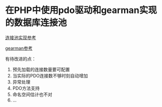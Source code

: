 # 在PHP中使用pdo驱动和gearman实现的数据库连接池

[连接池实现参考](https://gonzalo123.com/2010/11/01/database-connection-pooling-with-php-and-gearman/)

[gearman参考](https://blog.csdn.net/qq43599939/article/details/54177438)

有待改进的点：
1. 预先加载的连接数量要可配置
2. 当实际的PDO连接数不够时刻自动增加
3. 异常处理
4. PDO方法支持
5. 命名空间估计也不对
6. ...




